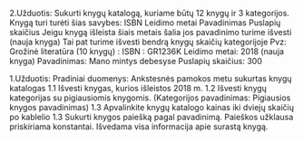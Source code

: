 2.Užduotis:
Sukurti knygų katalogą, kuriame būtų 12 knygų ir 3 kategorijos.
Knygą turi turėti šias savybes:
ISBN
Leidimo metai
Pavadinimas
Puslapių skaičius
Jeigu knygą išleista šiais metais šalia jos pavadinimo turime išvesti (nauja knyga)
Tai pat turime išvesti bendrą knygų skaičių kategorijoje
Pvz:
Grožinė literatūra (10 knygų)
:
ISBN : GR1236K
Leidimo metai: 2018 (nauja knyga)
Pavadinimas: Mano mintys debesyse
Puslapių skaičius: 300

1.Užduotis:
Pradiniai duomenys: Ankstesnės pamokos metu sukurtas knygų katalogas
1.1 Išvesti knygas, kurios išleistos 2018 m.
1.2 Išvesti knygų kategorijas su pigiausiomis knygomis. (Kategorijos pavadinimas: Pigiausios knygos pavadinimas)
1.3 Apvalinkite knygų katalogo kainas iki dviejų skaičių po kablelio
1.3 Sukurti knygos paiešką pagal pavadinimą. Paieškos užklausa priskiriama konstantai. Išvedama visa informacija apie surastą knygą.
